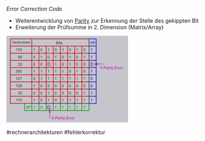 *Error Correction Code*

* Weiterentwicklung von [Parity](Parity.md) zur Erkennung der Stelle des gekippten Bit
* Erweiterung der Prüfsumme in 2. Dimension (Matrix/Array)

![ecc.png](ecc.png)

\#rechnerarchitekturen #fehlerkorrektur 
